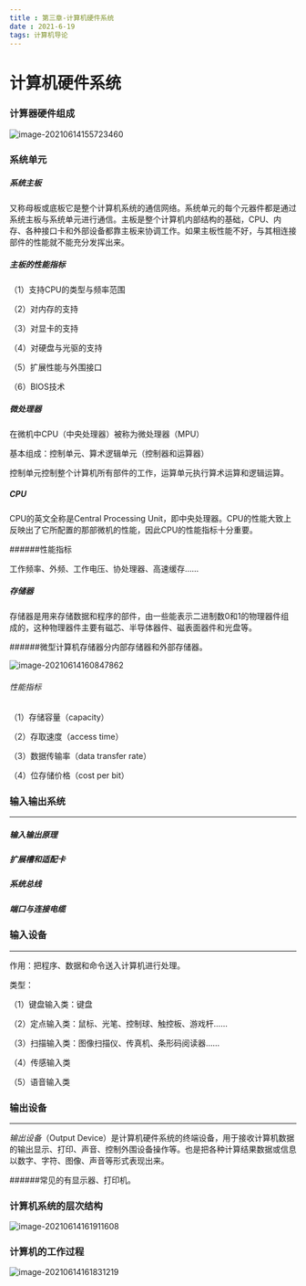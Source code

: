 ```yaml
---
title : 第三章-计算机硬件系统
date : 2021-6-19
tags: 计算机导论 
---
```




# 计算机硬件系统



### 计算器硬件组成

![image-20210614155723460](G:\notes\计算机导论\image-20210614155723460-1623657444553-1625491225320.png)



### 系统单元

##### 系统主板

又称母板或底板它是整个计算机系统的通信网络。系统单元的每个元器件都是通过系统主板与系统单元进行通信。主板是整个计算机内部结构的基础，CPU、内存、各种接口卡和外部设备都靠主板来协调工作。如果主板性能不好，与其相连接部件的性能就不能充分发挥出来。

##### 主板的性能指标

（1）支持CPU的类型与频率范围

（2）对内存的支持

（3）对显卡的支持

（4）对硬盘与光驱的支持

（5）扩展性能与外围接口

（6）BIOS技术

##### 微处理器

在微机中CPU（中央处理器）被称为微处理器（MPU）

基本组成：控制单元、算术逻辑单元（控制器和运算器）

控制单元控制整个计算机所有部件的工作，运算单元执行算术运算和逻辑运算。



##### CPU

CPU的英文全称是Central Processing Unit，即中央处理器。CPU的性能大致上反映出了它所配置的那部微机的性能，因此CPU的性能指标十分重要。

######性能指标

工作频率、外频、工作电压、协处理器、高速缓存……



##### 存储器

 存储器是用来存储数据和程序的部件，由一些能表示二进制数0和1的物理器件组成的，这种物理器件主要有磁芯、半导体器件、磁表面器件和光盘等。

######微型计算机存储器分内部存储器和外部存储器。

![image-20210614160847862](G:\notes\计算机导论\image-20210614160847862-1623658130696-1625491231992.png)

###### 性能指标

（1）存储容量（capacity）

（2）存取速度（access time）

（3）数据传输率（data transfer rate）

（4）位存储价格（cost per bit）



### 输入输出系统

---

##### 输入输出原理

##### 扩展槽和适配卡

##### 系统总线

##### 端口与连接电缆



### 输入设备

---

作用：把程序、数据和命令送入计算机进行处理。

类型：

（1）键盘输入类：键盘

（2）定点输入类：鼠标、光笔、控制球、触控板、游戏杆……

（3）扫描输入类：图像扫描仪、传真机、条形码阅读器……

（4）传感输入类

（5）语音输入类



### 输出设备

---

*输出设备*（Output Device）是计算机硬件系统的终端设备，用于接收计算机数据的输出显示、打印、声音、控制外围设备操作等。也是把各种计算结果数据或信息以数字、字符、图像、声音等形式表现出来。

######常见的有显示器、打印机。



### 计算机系统的层次结构

![image-20210614161911608](G:\notes\计算机导论\image-20210614161911608-1623658752741-1625491236343.png)



### 计算机的工作过程

![image-20210614161831219](G:\notes\计算机导论\image-20210614161831219-1623658712404-1625491239928.png)

